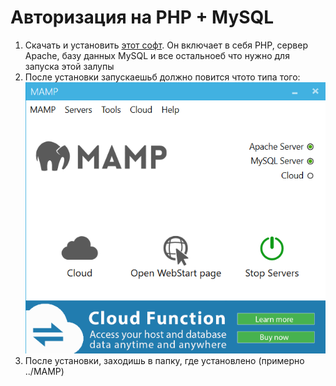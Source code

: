 # Авторизация на PHP + MySQL

1. Скачать и установить [этот софт](https://www.mamp.info/ru/). Он включает в себя PHP, сервер Apache, 
   базу данных MySQL и все остальноеб что нужно для запуска этой залупы
2. После установки запускаешьб должно повится чтото типа того:
   ![Иллюстрация к проекту](https://github.com/maxmaxkei/romanchik/blob/master/MAMP.png)
2. После установки, заходишь в папку, где установлено (примерно ../MAMP)
